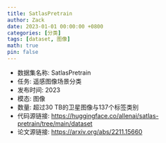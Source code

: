 ```yaml
---
title: SatlasPretrain
author: Zack
date: 2023-01-01 00:00:00 +0800
categories: [分类]
tags: [dataset, 图像]
math: true
pin: false
---
```

- 数据集名称: SatlasPretrain
- 任务: 遥感图像场景分类
- 发布时间: 2023
- 模态: 图像
- 数量: 超过30 TB的卫星图像与137个标签类别
- 代码源链接: https://huggingface.co/allenai/satlas-pretrain/tree/main/dataset
- 论文源链接: https://arxiv.org/abs/2211.15660

